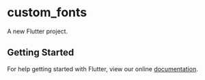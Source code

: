 # custom_fonts

A new Flutter project.

## Getting Started

For help getting started with Flutter, view our online
[documentation](https://flutter.io/).
